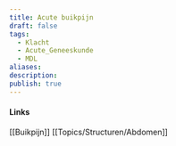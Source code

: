 ```yaml
---
title: Acute buikpijn
draft: false
tags:
  - Klacht
  - Acute_Geneeskunde
  - MDL
aliases: 
description: 
publish: true
---
```











#### Links
[[Buikpijn]]
[[Topics/Structuren/Abdomen]]
